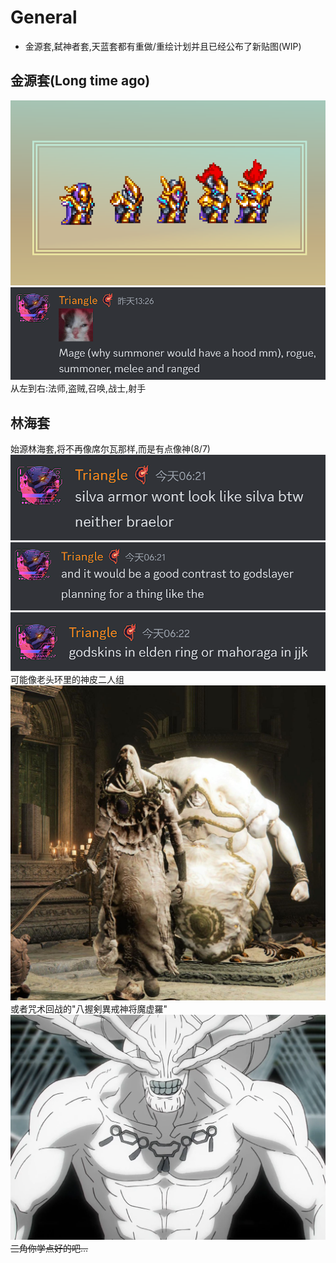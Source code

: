 # General
- 金源套,弑神者套,天蓝套都有重做/重绘计划并且已经公布了新贴图(WIP)

## 金源套(Long time ago)
![alt text](image_auric_tesla.png)
![alt text](text_auric_tesla.png)
从左到右:法师,盗贼,召唤,战士,射手

## 林海套
始源林海套,将不再像席尔瓦那样,而是有点像神(8/7)
  ![alt text](text_silva.png)
  ![alt text](text_silva2.png)
  ![alt text](text_silva3.png)
  可能像老头环里的神皮二人组
  ![alt text](image_godSkins.png)
  或者咒术回战的"八握剣異戒神将魔虚羅"
  ![alt text](image_mahoraga.png)
  ~~三角你学点好的吧...~~